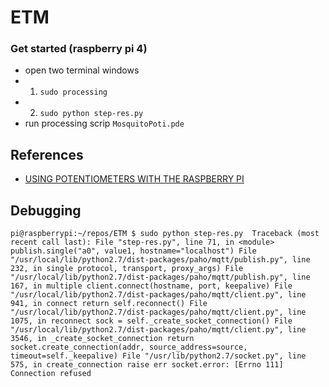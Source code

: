 # ETM

### Get started (raspberry pi 4)
- open two terminal windows
- 1. `sudo processing`
- 2. `sudo python step-res.py`
- run processing scrip `MosquitoPoti.pde`


## References

- [USING POTENTIOMETERS WITH THE RASPBERRY PI](https://www.circuitbasics.com/using-potentiometers-with-raspberry-pi/)

## Debugging
`
pi@raspberrypi:~/repos/ETM $ sudo python step-res.py 
Traceback (most recent call last):
  File "step-res.py", line 71, in <module>
    publish.single("a0", value1, hostname="localhost")
  File "/usr/local/lib/python2.7/dist-packages/paho/mqtt/publish.py", line 232, in single
    protocol, transport, proxy_args)
  File "/usr/local/lib/python2.7/dist-packages/paho/mqtt/publish.py", line 167, in multiple
    client.connect(hostname, port, keepalive)
  File "/usr/local/lib/python2.7/dist-packages/paho/mqtt/client.py", line 941, in connect
    return self.reconnect()
  File "/usr/local/lib/python2.7/dist-packages/paho/mqtt/client.py", line 1075, in reconnect
    sock = self._create_socket_connection()
  File "/usr/local/lib/python2.7/dist-packages/paho/mqtt/client.py", line 3546, in _create_socket_connection
    return socket.create_connection(addr, source_address=source, timeout=self._keepalive)
  File "/usr/lib/python2.7/socket.py", line 575, in create_connection
    raise err
socket.error: [Errno 111] Connection refused
`
